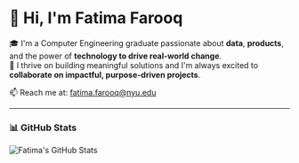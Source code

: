 # 👋 Hi, I'm Fatima Farooq

🎓 I'm a Computer Engineering graduate passionate about **data**, **products**, and the power of **technology to drive real-world change**.  
🚀 I thrive on building meaningful solutions and I'm always excited to **collaborate on impactful, purpose-driven projects**.


📫 Reach me at: [fatima.farooq@nyu.edu](mailto:fatima.farooq@nyu.edu)

---

### 📊 GitHub Stats

![Fatima's GitHub Stats](https://github-readme-stats.vercel.app/api?username=fatimafarooq03&show_icons=true&theme=radical) 
